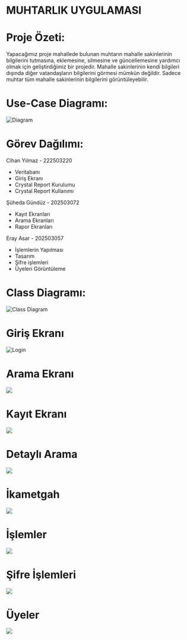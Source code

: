 # MUHTARLIK UYGULAMASI

# Proje Özeti:
Yapacağımız proje mahallede bulunan muhtarın mahalle sakinlerinin bilgilerini tutmasına, eklemesine, 
silmesine ve güncellemesine yardımcı olmak için geliştirdiğimiz bir projedir. Mahalle sakinlerinin kendi bilgileri dışında 
diğer vatandaşların bilgilerini görmesi mümkün değildir. Sadece muhtar tüm mahalle sakinlerinin bilgilerini görüntüleyebilir.

# Use-Case Diagramı:
![Diagram](https://github.com/Iskenderun-Technical-University/ymg-donem-projesi-Muhtarlik-Uygulamasi-/blob/master/use%20case%20diagram%C4%B1.png)

# Görev Dağılımı:
Cihan Yılmaz - 222503220
- Veritabanı
- Giriş Ekranı
- Crystal Report Kurulumu
- Crystal Report Kullanımı

Şüheda Gündüz - 202503072
- Kayıt Ekranları
- Arama Ekranları
- Rapor Ekranları

Eray Asar - 202503057
- İşlemlerin Yapılması
- Tasarım 
- Şifre işlemleri
- Üyeleri Görüntüleme

# Class Diagramı:
![Class Diagram](https://github.com/Iskenderun-Technical-University/ymg-donem-projesi-Muhtarlik-Uygulamasi-/blob/master/Class%20Diagram%C4%B1.png)

# Giriş Ekranı
![Login](https://github.com/Iskenderun-Technical-University/ymg-donem-projesi-Muhtarlik-Uygulamasi-/blob/master/Giri%C5%9F.png) 

# Arama Ekranı
![](https://github.com/Iskenderun-Technical-University/ymg-donem-projesi-Muhtarlik-Uygulamasi-/blob/master/Arama%20Ekrani.png)

# Kayıt Ekranı
![](https://github.com/Iskenderun-Technical-University/ymg-donem-projesi-Muhtarlik-Uygulamasi-/blob/master/Kayit%20Ekrani.png)

# Detaylı Arama
![](https://github.com/Iskenderun-Technical-University/ymg-donem-projesi-Muhtarlik-Uygulamasi-/blob/master/Detayl%C4%B1%20Arama.png)

# İkametgah
![](https://github.com/Iskenderun-Technical-University/ymg-donem-projesi-Muhtarlik-Uygulamasi-/blob/master/%C4%B0kametgah.png)

# İşlemler
![](https://github.com/Iskenderun-Technical-University/ymg-donem-projesi-Muhtarlik-Uygulamasi-/blob/master/%C4%B0%C5%9Flemler.png)

# Şifre İşlemleri
![](https://github.com/Iskenderun-Technical-University/ymg-donem-projesi-Muhtarlik-Uygulamasi-/blob/master/%C5%9Eifre%20%C4%B0%C5%9Flemleri.png)

# Üyeler
![](https://github.com/Iskenderun-Technical-University/ymg-donem-projesi-Muhtarlik-Uygulamasi-/blob/master/%C3%9Cyeler.png)
